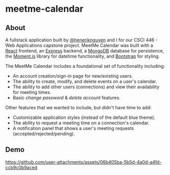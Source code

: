 # meetme-calendar

## About

A fullstack application built by [@heneriknguyen](https://github.com/heneriknguyen) and I for our CSCI 446 - Web Applications capstone project. MeetMe Calendar was built with a [React](https://react.dev/) frontend, an [Express](https://expressjs.com/) backend, a [MongoDB](https://www.mongodb.com/) database for persistence, the [Moment.js](https://momentjs.com/) library for datetime functionality, and [Bootstrap](https://getbootstrap.com/) for styling. 

The MeetMe Calendar includes a foundational set of functionality including:
- An account creation/sign-in page for new/existing users.
- The ability to create, modify, and delete events on a user's calendar.
- The ability to add other users (connections) and view their availability for meeting times.
- Basic *change password* & *delete account* features.

Other features that we wanted to include, but didn't have time to add:
- Customizable application styles (instead of the default blue theme).
- The ability to request a meeting time on a connection's calendar.
- A notification panel that shows a user's meeting requests (accepted/rejected/pending).

## Demo

https://github.com/user-attachments/assets/06b405ba-5b5d-4a0d-a4fd-ccb9c0b9aced


